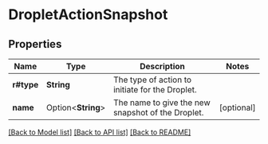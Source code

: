 # DropletActionSnapshot

## Properties

Name | Type | Description | Notes
------------ | ------------- | ------------- | -------------
**r#type** | **String** | The type of action to initiate for the Droplet. | 
**name** | Option<**String**> | The name to give the new snapshot of the Droplet. | [optional]

[[Back to Model list]](../README.md#documentation-for-models) [[Back to API list]](../README.md#documentation-for-api-endpoints) [[Back to README]](../README.md)


